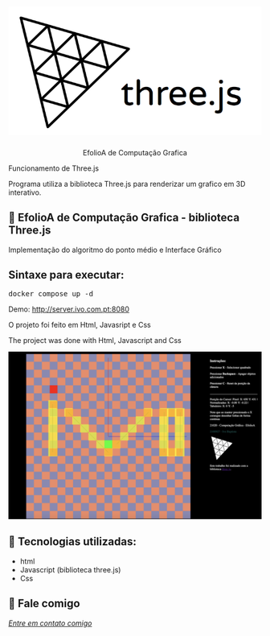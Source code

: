 <h1 align="center">
    <img width="600" src="three.png" />
</h1>


<p align="center">
EfolioA de Computação Grafica

Funcionamento de Three.js
    
 Programa utiliza a biblioteca Three.js para renderizar um grafico em 3D interativo.
</p>

📌 EfolioA de Computação Grafica - biblioteca Three.js
------------------
 Implementação do algoritmo do ponto médio e Interface Gráfico 
 
## Sintaxe para executar:

<pre>docker compose up -d </pre>

Demo: http://server.ivo.com.pt:8080

O projeto foi feito em Html, Javasript e Css


The project was done with Html, Javascript and Css


<img src="print.png" alt="page-home">


🔧 Tecnologias utilizadas:
------------------

- html
- Javascript (biblioteca three.js)
- Css

💬 Fale comigo
------------------
[*Entre em contato comigo*](https://www.linkedin.com/in/ivo-baptista-3712144/)

